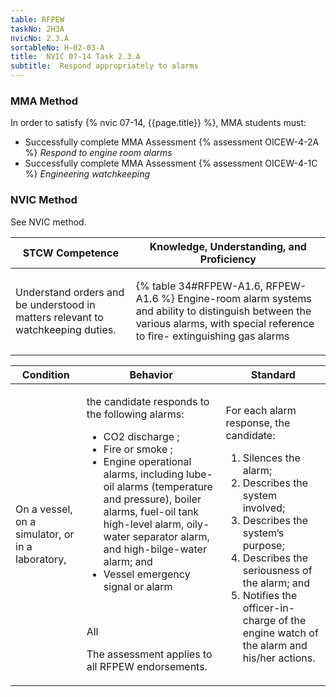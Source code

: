 ```yaml
---
table: RFPEW
taskNo: 2H3A
nvicNo: 2.3.A 
sortableNo: H-02-03-A
title:  NVIC 07-14 Task 2.3.A
subtitle:  Respond appropriately to alarms
---
```



### MMA Method

In order to satisfy  {% nvic 07-14, {{page.title}}  %}, MMA students must:

* Successfully complete MMA Assessment {% assessment OICEW-4-2A %} *Respond to engine room alarms*
* Successfully complete MMA Assessment {% assessment OICEW-4-1C %} *Engineering watchkeeping*


### NVIC Method

<a onclick="togglevisibility('nvic_methods')" >See NVIC method.</a>

<div id='nvic_methods' class='hide'>

<table>
<thead>
<tr>
<th class='forty'> STCW Competence </th>
<th class='sixty'> Knowledge, Understanding, and Proficiency </th>
</tr>
</thead>




<tbody>
<tr><td markdown='1'>

Understand orders and be understood in matters relevant to watchkeeping duties.

</td><td markdown='1'>

{% table 34#RFPEW-A1.6, RFPEW-A1.6 %} Engine-room alarm systems and ability to distinguish between the various alarms, with special reference to fire- extinguishing gas alarms

</td></tr>


</tbody>
</table>


<table>
<thead>
<tr><th class='twenty'>  Condition </th><th class='twenty'> Behavior </th><th  class='sixty'>Standard </th></tr>
</thead>
<tbody >



<tr><td markdown='1'>

On a vessel, on a simulator, or in a laboratory,

</td><td markdown='1'>

the candidate responds to the following alarms: 

* CO2 discharge ;   
* Fire or smoke ;   
* Engine operational alarms, including lube-oil alarms (temperature and pressure), boiler alarms, fuel-oil tank high-level alarm, oily-water separator alarm, and high-bilge-water alarm; and 
* Vessel emergency signal or alarm

<br>

<div class="tooltip" markdown='1'>

All

The assessment applies to all RFPEW endorsements.

</div>


</td><td markdown='1'>

For each alarm response, the candidate:

1. Silences the alarm;
2. Describes the system involved;
3. Describes the system’s purpose;
4. Describes the seriousness of the alarm; and
5. Notifies the officer-in-charge of the engine watch of the alarm and his/her actions.

</td></tr>
</tbody>
</table>
</div>
